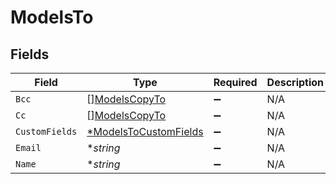# ModelsTo


## Fields

| Field                                                                | Type                                                                 | Required                                                             | Description                                                          |
| -------------------------------------------------------------------- | -------------------------------------------------------------------- | -------------------------------------------------------------------- | -------------------------------------------------------------------- |
| `Bcc`                                                                | [][ModelsCopyTo](../../models/shared/modelscopyto.md)                | :heavy_minus_sign:                                                   | N/A                                                                  |
| `Cc`                                                                 | [][ModelsCopyTo](../../models/shared/modelscopyto.md)                | :heavy_minus_sign:                                                   | N/A                                                                  |
| `CustomFields`                                                       | [*ModelsToCustomFields](../../models/shared/modelstocustomfields.md) | :heavy_minus_sign:                                                   | N/A                                                                  |
| `Email`                                                              | **string*                                                            | :heavy_minus_sign:                                                   | N/A                                                                  |
| `Name`                                                               | **string*                                                            | :heavy_minus_sign:                                                   | N/A                                                                  |